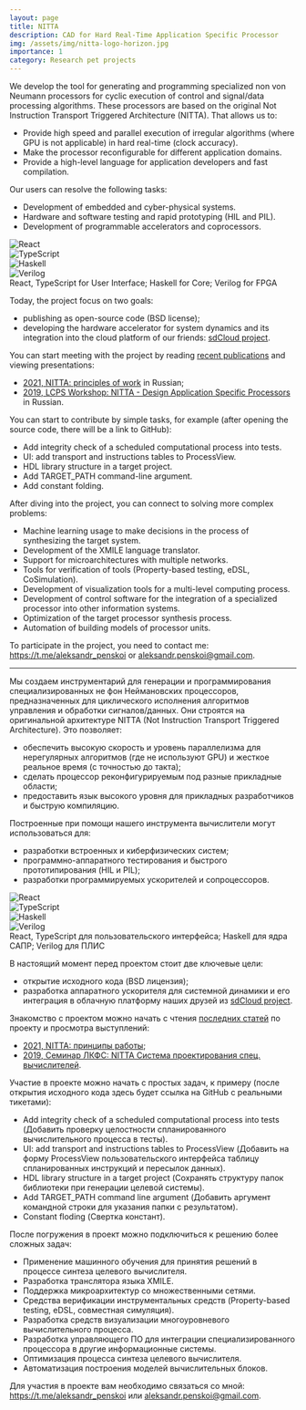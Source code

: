 ```yaml
---
layout: page
title: NITTA
description: CAD for Hard Real-Time Application Specific Processor
img: /assets/img/nitta-logo-horizon.jpg
importance: 1
category: Research pet projects
---
```


We develop the tool for generating and programming specialized non von Neumann processors for cyclic execution of control and signal/data processing algorithms. These processors are based on the original Not Instruction Transport Triggered Architecture (NITTA). That allows us to:

- Provide high speed and parallel execution of irregular algorithms (where GPU is not applicable) in hard real-time (clock accuracy).
- Make the processor reconfigurable for different application domains.
- Provide a high-level language for application developers and fast compilation.

Our users can resolve the following tasks:

- Development of embedded and cyber-physical systems.
- Hardware and software testing and rapid prototyping (HIL and PIL).
- Development of programmable accelerators and coprocessors.

<div class="row">
    <div class="col-sm mt-3 mt-md-0">
        <img class="img-fluid rounded z-depth-1" src="{{ '/assets/img/noun_ReactJS_3451802.png' | relative_url }}" alt="React" title="React"/>
    </div>
    <div class="col-sm mt-3 mt-md-0">
        <img class="img-fluid rounded z-depth-1" src="{{ '/assets/img/noun_tsx format_1333394.png' | relative_url }}" alt="TypeScript" title="TypeScript"/>
    </div>
    <div class="col-sm mt-3 mt-md-0">
        <img class="img-fluid rounded z-depth-1" src="{{ '/assets/img/noun_lambda_827225.png' | relative_url }}" alt="Haskell" title="Haskell"/>
    </div>
    <div class="col-sm mt-3 mt-md-0">
        <img class="img-fluid rounded z-depth-1" src="{{ '/assets/img/noun_FPGA_26403.png' | relative_url }}" alt="Verilog" title="Verilog"/>
    </div>
</div>
<div class="caption">
    React, TypeScript for User Interface; Haskell for Core; Verilog for FPGA
</div>


Today, the project focus on two goals:

- publishing as open-source code (BSD license);
- developing the hardware accelerator for system dynamics and its integration into the cloud platform of our friends: [sdCloud project](https://sdcloud.io).

You can start meeting with the project by reading [recent publications](https://ryukzak.github.io/publications/) and viewing presentations:
- [2021, NITTA: principles of work](https://ryukzak.github.io/news/2021-02-03-nitta-internals/) in Russian;
- [2019, LCPS Workshop: NITTA - Design Application Specific Processors](https://disk.yandex.ru/i/nllkSLEIzmf7GA) in Russian.

You can start to contribute by simple tasks, for example (after opening the source code, there will be a link to GitHub):

- Add integrity check of a scheduled computational process into tests.
- UI: add transport and instructions tables to ProcessView.
- HDL library structure in a target project.
- Add TARGET_PATH command-line argument.
- Add constant folding.

After diving into the project, you can connect to solving more complex problems:
- Machine learning usage to make decisions in the process of synthesizing the target system.
- Development of the XMILE language translator.
- Support for microarchitectures with multiple networks.
- Tools for verification of tools (Property-based testing, eDSL, CoSimulation).
- Development of visualization tools for a multi-level computing process.
- Development of control software for the integration of a specialized processor into other information systems.
- Optimization of the target processor synthesis process.
- Automation of building models of processor units.

To participate in the project, you need to contact me: <https://t.me/aleksandr_penskoi> or <aleksandr.penskoi@gmail.com>.


---


Мы создаем инструментарий для генерации и программирования специализированных не фон&nbsp;Неймановских процессоров, предназначенных для циклического исполнения алгоритмов управления и обработки сигналов/данных. Они строятся на оригинальной архитектуре NITTA (Not Instruction Transport Triggered Architecture). Это позволяет:

- обеспечить высокую скорость и уровень параллелизма для нерегулярных алгоритмов (где не используют GPU) и жесткое реальное время (с точностью до такта);
- сделать процессор реконфигурируемым под разные прикладные области;
- предоставить язык высокого уровня для прикладных разработчиков и быструю компиляцию.

Построенные при помощи нашего инструмента вычислители могут использоваться для:

- разработки встроенных и киберфизических систем;
- программно-аппаратного тестирования и быстрого прототипирования (HIL и PIL);
- разработки программируемых ускорителей и сопроцессоров.

<div class="row">
    <div class="col-sm mt-3 mt-md-0">
        <img class="img-fluid rounded z-depth-1" src="{{ '/assets/img/noun_ReactJS_3451802.png' | relative_url }}" alt="React" title="React"/>
    </div>
    <div class="col-sm mt-3 mt-md-0">
        <img class="img-fluid rounded z-depth-1" src="{{ '/assets/img/noun_tsx format_1333394.png' | relative_url }}" alt="TypeScript" title="TypeScript"/>
    </div>
    <div class="col-sm mt-3 mt-md-0">
        <img class="img-fluid rounded z-depth-1" src="{{ '/assets/img/noun_lambda_827225.png' | relative_url }}" alt="Haskell" title="Haskell"/>
    </div>
    <div class="col-sm mt-3 mt-md-0">
        <img class="img-fluid rounded z-depth-1" src="{{ '/assets/img/noun_FPGA_26403.png' | relative_url }}" alt="Verilog" title="Verilog"/>
    </div>
</div>
<div class="caption">
    React, TypeScript для пользовательского интерфейса; Haskell для ядра САПР; Verilog для ПЛИС
</div>

В настоящий момент перед проектом стоит две ключевые цели:

- открытие исходного кода (BSD лицензия);
- разработка аппаратного ускорителя для системной динамики и его интеграция в облачную платформу наших друзей из [sdCloud project](https://sdcloud.io).

Знакомство с проектом можно начать с чтения [последних статей](https://ryukzak.github.io/publications/) по проекту и просмотра выступлений:
- [2021, NITTA: принципы работы](https://ryukzak.github.io/news/2021-02-03-nitta-internals/);
- [2019, Семинар ЛКФС: NITTA Система проектирования спец. вычислителей](https://disk.yandex.ru/i/nllkSLEIzmf7GA).

Участие в проекте можно начать с простых задач, к примеру (после открытия исходного кода здесь будет ссылка на GitHub с реальными тикетами):

- Add integrity check of a scheduled computational process into tests (Добавить проверку целостности спланированного вычислительного процесса в тесты).
- UI: add transport and instructions tables to ProcessView (Добавить на форму ProcessView пользовательского интерфейса таблицу спланированных инструкций и пересылок данных).
- HDL library structure in a target project (Сохранять структуру папок библиотеки при генерации целевой системы).
- Add TARGET_PATH command line argument (Добавить аргумент командной строки для указания папки с результатом).
- Constant floding (Свертка констант).

После погружения в проект можно подключиться к решению более сложных задач:
- Применение машинного обучения для принятия решений в процессе синтеза целевого вычислителя.
- Разработка транслятора языка XMILE.
- Поддержка микроархитектур со множественными сетями.
- Средства верификации инструментальных средств (Property-based testing, eDSL, совместная симуляция).
- Разработка средств визуализации многоуровневого вычислительного процесса.
- Разработка управляющего ПО для интеграции специализированного процессора в другие информационные системы.
- Оптимизация процесса синтеза целевого вычислителя.
- Автоматизация построения моделей вычислительных блоков.

Для участия в проекте вам необходимо связаться со мной: <https://t.me/aleksandr_penskoi> или <aleksandr.penskoi@gmail.com>. 
